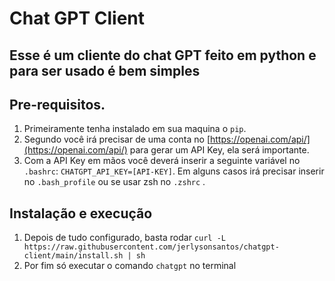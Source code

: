 # Chat GPT Client
## Esse é um cliente do chat GPT feito em python e para ser usado é bem simples

## Pre-requisitos.
1. Primeiramente tenha instalado em sua maquina o `pip`.
1. Segundo você irá precisar de uma conta no [https://openai.com/api/](https://openai.com/api/) para gerar um API Key, ela será importante.
1. Com a API Key em mãos você deverá inserir a seguinte variável no `.bashrc`: `CHATGPT_API_KEY=[API-KEY]`. Em alguns casos irá precisar inserir no `.bash_profile` ou se usar zsh no `.zshrc` .


## Instalação e execução
1. Depois de tudo configurado, basta rodar `curl -L https://raw.githubusercontent.com/jerlysonsantos/chatgpt-client/main/install.sh | sh `
1. Por fim só executar o comando `chatgpt` no terminal

